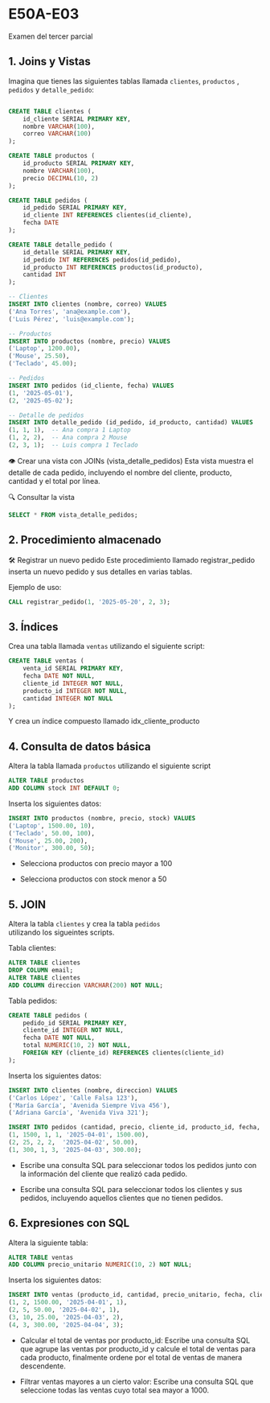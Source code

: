 # E50A-E03
Examen del tercer parcial

## 1. Joins y Vistas

Imagina que tienes las siguientes tablas llamada `clientes`, `productos` , `pedidos` y `detalle_pedido`:

```sql

CREATE TABLE clientes (
    id_cliente SERIAL PRIMARY KEY,
    nombre VARCHAR(100),
    correo VARCHAR(100)
);

CREATE TABLE productos (
    id_producto SERIAL PRIMARY KEY,
    nombre VARCHAR(100),
    precio DECIMAL(10, 2)
);

CREATE TABLE pedidos (
    id_pedido SERIAL PRIMARY KEY,
    id_cliente INT REFERENCES clientes(id_cliente),
    fecha DATE
);

CREATE TABLE detalle_pedido (
    id_detalle SERIAL PRIMARY KEY,
    id_pedido INT REFERENCES pedidos(id_pedido),
    id_producto INT REFERENCES productos(id_producto),
    cantidad INT
);

-- Clientes
INSERT INTO clientes (nombre, correo) VALUES
('Ana Torres', 'ana@example.com'),
('Luis Pérez', 'luis@example.com');

-- Productos
INSERT INTO productos (nombre, precio) VALUES
('Laptop', 1200.00),
('Mouse', 25.50),
('Teclado', 45.00);

-- Pedidos
INSERT INTO pedidos (id_cliente, fecha) VALUES
(1, '2025-05-01'),
(2, '2025-05-02');

-- Detalle de pedidos
INSERT INTO detalle_pedido (id_pedido, id_producto, cantidad) VALUES
(1, 1, 1),  -- Ana compra 1 Laptop
(1, 2, 2),  -- Ana compra 2 Mouse
(2, 3, 1);  -- Luis compra 1 Teclado
```

👁️ Crear una vista con JOINs (vista_detalle_pedidos)
Esta vista muestra el detalle de cada pedido, incluyendo el nombre del cliente, producto, cantidad y el total por línea.


🔍 Consultar la vista
```sql
SELECT * FROM vista_detalle_pedidos;
```


## 2. Procedimiento almacenado

🛠️  Registrar un nuevo pedido
Este procedimiento llamado registrar_pedido inserta un nuevo pedido y sus detalles en varias tablas. 

Ejemplo de uso:
```sql
CALL registrar_pedido(1, '2025-05-20', 2, 3);
```

## 3. Índices

Crea una tabla llamada `ventas` utilizando el siguiente script:

```sql
CREATE TABLE ventas (
    venta_id SERIAL PRIMARY KEY,
    fecha DATE NOT NULL,
    cliente_id INTEGER NOT NULL,
    producto_id INTEGER NOT NULL,
    cantidad INTEGER NOT NULL
);
```

Y crea un índice compuesto llamado idx_cliente_producto

## 4. Consulta de datos básica

Altera la tabla llamada `productos` utilizando el
siguiente script

```sql
ALTER TABLE productos
ADD COLUMN stock INT DEFAULT 0;
```

Inserta los siguientes datos:

```sql
INSERT INTO productos (nombre, precio, stock) VALUES
('Laptop', 1500.00, 10),
('Teclado', 50.00, 100),
('Mouse', 25.00, 200),
('Monitor', 300.00, 50);
```

- Selecciona productos con precio mayor a 100

- Selecciona productos con stock menor a 50

## 5. JOIN

Altera la tabla `clientes` y crea la tabla `pedidos`  
utilizando los sigueintes scripts.

Tabla clientes:

```sql
ALTER TABLE clientes
DROP COLUMN email;
ALTER TABLE clientes
ADD COLUMN direccion VARCHAR(200) NOT NULL;
```

Tabla pedidos:

```sql
CREATE TABLE pedidos (
    pedido_id SERIAL PRIMARY KEY,
    cliente_id INTEGER NOT NULL,
    fecha DATE NOT NULL,
    total NUMERIC(10, 2) NOT NULL,
    FOREIGN KEY (cliente_id) REFERENCES clientes(cliente_id)
);
```

Inserta los siguientes datos:

```sql
INSERT INTO clientes (nombre, direccion) VALUES
('Carlos López', 'Calle Falsa 123'),
('María García', 'Avenida Siempre Viva 456'),
('Adriana García', 'Avenida Viva 321');
``` 
```sql
INSERT INTO pedidos (cantidad, precio, cliente_id, producto_id, fecha, total) VALUES
(1, 1500, 1, 1, '2025-04-01', 1500.00),
(2, 25, 2, 2,  '2025-04-02', 50.00),
(1, 300, 1, 3, '2025-04-03', 300.00);
``` 

- Escribe una consulta SQL para seleccionar todos los pedidos junto con la información del cliente que realizó cada pedido.


- Escribe una consulta SQL para seleccionar todos los clientes y sus pedidos, incluyendo aquellos clientes que no tienen pedidos.

## 6. Expresiones con SQL


Altera la siguiente tabla:  
```sql
ALTER TABLE ventas
ADD COLUMN precio_unitario NUMERIC(10, 2) NOT NULL;
``` 

Inserta los siguientes datos:
```sql
INSERT INTO ventas (producto_id, cantidad, precio_unitario, fecha, cliente_id) VALUES
(1, 2, 1500.00, '2025-04-01', 1),
(2, 5, 50.00, '2025-04-02', 1),
(3, 10, 25.00, '2025-04-03', 2),
(4, 3, 300.00, '2025-04-04', 3);
``` 

- Calcular el total de ventas por producto_id: Escribe una consulta SQL que agrupe 
las ventas por producto_id y calcule el total de ventas para cada producto, finalmente ordene
por el total de ventas de manera descendente.


- Filtrar ventas mayores a un cierto valor: Escribe una consulta SQL que seleccione todas las ventas cuyo total sea mayor a 1000.
